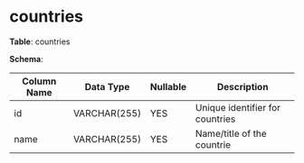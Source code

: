 # countries

**Table**: countries

**Schema**:

| Column Name | Data Type | Nullable | Description |
|------------|-----------|----------|-------------|
| id | VARCHAR(255) | YES | Unique identifier for countries |
| name | VARCHAR(255) | YES | Name/title of the countrie |
